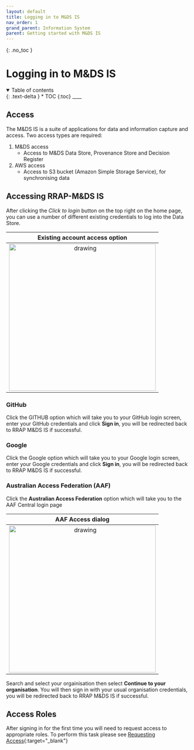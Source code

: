 ```yaml
---
layout: default
title: Logging in to M&DS IS
nav_order: 1
grand_parent: Information System
parent: Getting started with M&DS IS
---
```

{: .no_toc }
# Logging in to M&DS IS
<details  open markdown="block">
  <summary>
    Table of contents
  </summary>
{: .text-delta }
* TOC
{:toc}
____
</details>

## Access
The M&DS IS is a suite of applications for data and information capture and access. Two access types are required:

1. M&DS access
    - Access to M&DS Data Store, Provenance Store and Decision Register
1. AWS access
    - Access to S3 bucket (Amazon Simple Storage Service), for synchronising data

## Accessing RRAP-M&DS IS
After clicking the *Click to login* button on the top right on the home page, you can use a number of different existing credentials to log into the Data Store.

| Existing account access option |
|:-:|
|<img src="../../assets/images/access/access_types.png" alt="drawing" width="400"/>|

### GitHub
Click the GITHUB option which will take you to your GitHub login screen, enter your GitHub credentials and click **Sign in**, you will be redirected back to RRAP M&DS IS if successful.
### Google
Click the Google option which will take you to your Google login screen, enter your Google credentials and click **Sign in**, you will be redirected back to RRAP M&DS IS if successful.

### Australian Access Federation (AAF)
 Click the **Australian Access Federation** option which will take you to the AAF Central login page

| AAF Access dialog|
|:-:|
|<img src="../../assets/images/access/aaf_access.png" alt="drawing" width="400"/>|

Search and select your orgainisation then select **Continue to your organisation**.  You will then sign in with your usual organisation credentials, you will be redirected back to RRAP M&DS IS if successful.

## Access Roles
After signing in for the first time you will need to request access to appropriate roles. To perform this task please see [Requesting Access](requesting-access-is.md#user-roles){:target="\_blank"}
